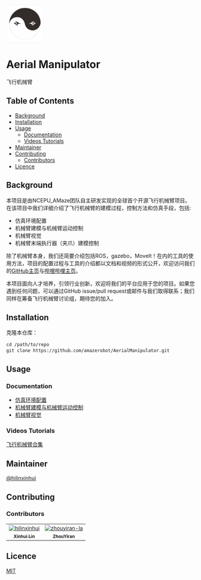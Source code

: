 <img src="./assets/AMaze_logo_v2.jpg" alt="AMazeLab" width="100" height="100">

# Aerial Manipulator

飞行机械臂

## Table of Contents

<!-- @import "[TOC]" {cmd="toc" depthFrom=1 depthTo=6 orderedList=false} -->

<!-- code_chunk_output -->

- [Background](#background)
- [Installation](#installation)
- [Usage](#usage)
  - [Documentation](#documentation)
  - [Videos Tutorials](#videos-tutorials)
- [Maintainer](#maintainer)
- [Contributing](#contributing)
  - [Contributors](#contributors)
- [Licence](#licence)

<!-- /code_chunk_output -->

## Background

本项目是由NCEPU_AMaze团队自主研发实现的全球首个开源飞行机械臂项目。在该项目中我们详细介绍了飞行机械臂的建模过程，控制方法和仿真手段，包括:

- 仿真环境配置
- 机械臂建模与机械臂运动控制
- 机械臂视觉
- 机械臂末端执行器（夹爪）建模控制

除了机械臂本身，我们还简要介绍包括ROS，gazebo，MoveIt！在内的工具的使用方法，项目的配置过程与工具的介绍都以文档和视频的形式公开，欢迎访问我们的[GitHub主页](https://github.com/amazerobot)与[哔哩哔哩主页](https://space.bilibili.com/163982377)。

本项目面向人才培养，引领行业创新，欢迎将我们的平台应用于您的项目。如果您遇到任何问题，可以通过GitHub issue/pull request或邮件与我们取得联系；我们同样在筹备飞行机械臂讨论组，期待您的加入。

## Installation

克隆本仓库：

```Shell
cd /path/to/repo
git clone https://github.com/amazerobot/AerialManipulator.git
```

## Usage

### Documentation

- [仿真环境配置](./docs/1.md)
- [机械臂建模与机械臂运动控制](./docs/2.md)
- [机械臂视觉](./docs/3.md)

### Videos Tutorials

[飞行机械臂合集](https://space.bilibili.com/178988710/channel/collectiondetail?sid=204612)

## Maintainer

[@hilinxinhui](https://github.com/hilinxinhui)

## Contributing

### Contributors

<!-- readme: collaborators,contributors -start -->
<table>
<tr>
    <td align="center">
        <a href="https://github.com/hilinxinhui">
            <img src="https://avatars.githubusercontent.com/u/72953081?v=4" width="100;" alt="hilinxinhui"/>
            <br />
            <sub><b>Xinhui Lin</b></sub>
        </a>
    </td>
    <td align="center">
        <a href="https://github.com/zhouyiran-la">
            <img src="https://avatars.githubusercontent.com/u/74852159?v=4" width="100;" alt="zhouyiran-la"/>
            <br />
            <sub><b>ZhouYiran</b></sub>
        </a>
    </td></tr>
</table>
<!-- readme: collaborators,contributors -end -->

## Licence

[MIT](LICENSE)

